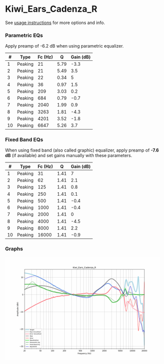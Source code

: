 # Kiwi_Ears_Cadenza_R
See [usage instructions](https://github.com/jaakkopasanen/AutoEq#usage) for more options and info.

### Parametric EQs
Apply preamp of -6.2 dB when using parametric equalizer.

|   # | Type    |   Fc (Hz) |    Q |   Gain (dB) |
|-----|---------|-----------|------|-------------|
|   1 | Peaking |        21 | 5.79 |        -3.3 |
|   2 | Peaking |        21 | 5.49 |         3.5 |
|   3 | Peaking |        22 | 0.34 |         5   |
|   4 | Peaking |        36 | 0.97 |         1.5 |
|   5 | Peaking |       209 | 3.03 |         0.2 |
|   6 | Peaking |       684 | 0.79 |        -0.7 |
|   7 | Peaking |      2040 | 1.99 |         0.9 |
|   8 | Peaking |      3263 | 1.81 |        -4.3 |
|   9 | Peaking |      4201 | 3.52 |        -1.8 |
|  10 | Peaking |      6647 | 5.26 |         3.7 |

### Fixed Band EQs
When using fixed band (also called graphic) equalizer, apply preamp of **-7.6 dB** (if available) and set gains manually with these parameters.

|   # | Type    |   Fc (Hz) |    Q |   Gain (dB) |
|-----|---------|-----------|------|-------------|
|   1 | Peaking |        31 | 1.41 |         7   |
|   2 | Peaking |        62 | 1.41 |         2.1 |
|   3 | Peaking |       125 | 1.41 |         0.8 |
|   4 | Peaking |       250 | 1.41 |         0.1 |
|   5 | Peaking |       500 | 1.41 |        -0.4 |
|   6 | Peaking |      1000 | 1.41 |        -0.4 |
|   7 | Peaking |      2000 | 1.41 |         0   |
|   8 | Peaking |      4000 | 1.41 |        -4.5 |
|   9 | Peaking |      8000 | 1.41 |         2.2 |
|  10 | Peaking |     16000 | 1.41 |        -0.9 |

### Graphs
![](./Kiwi_Ears_Cadenza_R.png)
